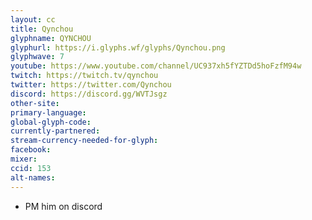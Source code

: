 ```yaml
---
layout: cc
title: Qynchou
glyphname: QYNCHOU
glyphurl: https://i.glyphs.wf/glyphs/Qynchou.png
glyphwave: 7
youtube: https://www.youtube.com/channel/UC937xh5fYZTDd5hoFzfM94w
twitch: https://twitch.tv/qynchou
twitter: https://twitter.com/Qynchou
discord: https://discord.gg/WVTJsgz
other-site: 
primary-language: 
global-glyph-code: 
currently-partnered: 
stream-currency-needed-for-glyph: 
facebook: 
mixer: 
ccid: 153
alt-names: 
---
```

* PM him on discord
